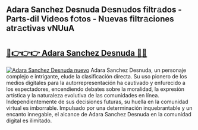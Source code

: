 ## Adara Sanchez Desnuda D𝚎sn𝚞dos filtr𝚊dos - Parts-diI Vid𝚎os f𝚘tos - N𝚞evas filtr𝚊ciones atr𝚊ctivas vNUuA

# <h2><a href="http://mb80bx.tromn.icu/?c=Adara+Sanchez+Desnuda">🔗👉👉👉 Adara Sanchez Desnuda 🔗🔗</a></h2>

[![Adara Sanchez Desnuda nuevo](https://i.imgur.com/pEAQMta.gif)](http://mb80bx.tromn.icu/?c=Adara+Sanchez+Desnuda)
Adara Sanchez Desnuda, un personaje complejo e intrigante, elude la clasificación directa. Su uso pionero de los medios digitales para la autorrepresentación ha cautivado y enfurecido a los espectadores, encendiendo debates sobre la moralidad, la expresión artística y la naturaleza evolutiva de las comunidades en línea. Independientemente de sus decisiones futuras, su huella en la comunidad virtual es imborrable. Impulsado por una determinación inquebrantable y un encanto innegable, el alcance de Adara Sanchez Desnuda en la comunidad digital es ilimitado.
